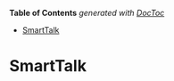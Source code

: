 <!-- START doctoc generated TOC please keep comment here to allow auto update -->
<!-- DON'T EDIT THIS SECTION, INSTEAD RE-RUN doctoc TO UPDATE -->
**Table of Contents**  *generated with [DocToc](https://github.com/thlorenz/doctoc)*

- [SmartTalk](#smarttalk)

<!-- END doctoc generated TOC please keep comment here to allow auto update -->

# SmartTalk